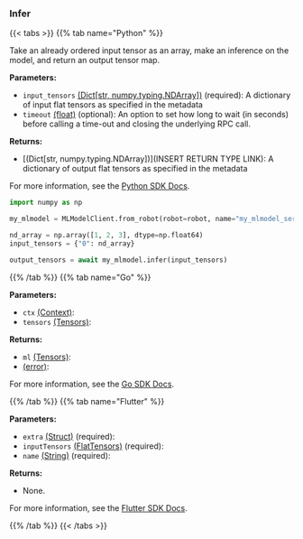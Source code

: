 ### Infer

{{< tabs >}}
{{% tab name="Python" %}}

Take an already ordered input tensor as an array, make an inference on the model, and return an output tensor map.

**Parameters:**

- `input_tensors` [(Dict[str, numpy.typing.NDArray])](<INSERT PARAM TYPE LINK>) (required): A dictionary of input flat tensors as specified in the metadata
- `timeout` [(float)](<INSERT PARAM TYPE LINK>) (optional): An option to set how long to wait (in seconds) before calling a time-out and closing the underlying RPC call.

**Returns:**

- [(Dict[str, numpy.typing.NDArray])](INSERT RETURN TYPE LINK): A dictionary of output flat tensors as specified in the metadata

For more information, see the [Python SDK Docs](https://python.viam.dev/autoapi/viam/services/mlmodel/client/index.html#viam.services.mlmodel.client.MLModelClient.infer).

``` python {class="line-numbers linkable-line-numbers"}
import numpy as np

my_mlmodel = MLModelClient.from_robot(robot=robot, name="my_mlmodel_service")

nd_array = np.array([1, 2, 3], dtype=np.float64)
input_tensors = {"0": nd_array}

output_tensors = await my_mlmodel.infer(input_tensors)
```

{{% /tab %}}
{{% tab name="Go" %}}

**Parameters:**

- `ctx` [(Context)](https://pkg.go.dev/context#Context):
- `tensors` [(Tensors)](https://pkg.go.dev/go.viam.com/rdk@v0.26.0/ml#Tensors):

**Returns:**

- `ml` [(Tensors)](https://pkg.go.dev/go.viam.com/rdk@v0.26.0/ml#Tensors):
- [(error)](https://pkg.go.dev/builtin#error):

For more information, see the [Go SDK Docs](https://pkg.go.dev/go.viam.com/rdk/services/mlmodel#Service).

{{% /tab %}}
{{% tab name="Flutter" %}}

**Parameters:**

- `extra` [(Struct)](<INSERT PARAM TYPE LINK>) (required):
- `inputTensors` [(FlatTensors)](https://flutter.viam.dev/viam_protos.service.mlmodel/FlatTensors-class.html) (required):
- `name` [(String)](https://api.flutter.dev/flutter/dart-core/String-class.html) (required):

**Returns:**

- None.

For more information, see the [Flutter SDK Docs](https://flutter.viam.dev/viam_protos.service.mlmodel/MLModelServiceClient/infer.html).

{{% /tab %}}
{{< /tabs >}}
